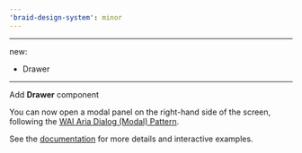 ```yaml
---
'braid-design-system': minor
---
```


---
new:
  - Drawer
---

Add **Drawer** component

You can now open a modal panel on the right-hand side of the screen, following the [WAI Aria Dialog (Modal) Pattern](https://www.w3.org/TR/wai-aria-practices-1.2/#dialog_modal).

See the [documentation](https://seek-oss.github.io/braid-design-system/components/Drawer) for more details and interactive examples.
